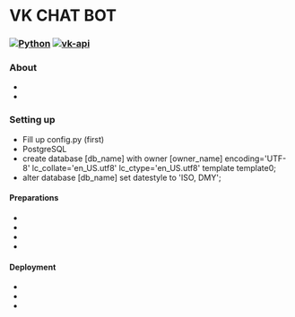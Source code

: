# VK CHAT BOT

### [![Python](https://img.shields.io/badge/Python-3.9%2B-blue)](https://www.python.org/downloads/)  [![vk-api](https://img.shields.io/badge/vk_api-11.9.7-blue)](https://pypi.org/project/vk-api/)

### About
- 
- 
### Setting up
- Fill up config.py (first)
- PostgreSQL
- create database [db_name] with owner [owner_name] encoding='UTF-8' lc_collate='en_US.utf8' lc_ctype='en_US.utf8' template template0;
- alter database [db_name] set datestyle to 'ISO, DMY';

#### Preparations
- 
- 
- 
- 

#### Deployment
-
-
-  
